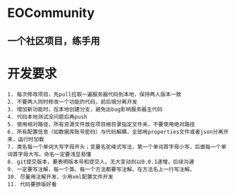 # EOCommunity
## 一个社区项目，练手用

# 开发要求
    1. 每次修改项目，先pull拉取一遍服务器代码到本地，保持两人版本一致
    2. 不要两人同时修改一个功能的代码，前后端分离开发
    3. 增加新功能时，在本地创建分支，避免出bug影响服务器主代码
    4. 代码本地测试没问题后再push
    5. 使用相对路径，所有资源文件放在项目根目录指定文件夹，不要使用绝对路径
    6. 所有配置信息（如数据库账号密码）与代码解耦，全部用properties文件或者json分离开来，运行时加载
    7. 类名每一个单词大写字母开头；变量名驼峰式写法，第一个单词首字母小写，后面每一个单词首字母大写。命名一定要浅显易懂
    8. git提交版本，要表明版本号和提交人。无大变动则以0.0.1递增，后续沟通
    9. 一定要写注解，每一个类、每一个方法都要写注解。在方法名上一行写注解。
    10. 尽量用注解开发，少用xml配置文件开发
    11. 代码要排版好看

